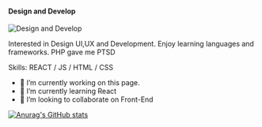 #### Design and Develop
![Design and Develop](https://c4.wallpaperflare.com/wallpaper/792/460/915/1920x1080-px-code-coding-programming-simple-background-anime-ah-my-goddess-hd-art-wallpaper-preview.jpg)

Interested in Design UI,UX and Development. Enjoy learning languages and frameworks. PHP gave me PTSD

Skills: REACT / JS / HTML / CSS

- 🔭 I’m currently working on this page. 
- 🌱 I’m currently learning React 
- 👯 I’m looking to collaborate on Front-End 

[![Anurag's GitHub stats](https://github-readme-stats.vercel.app/api?username=rbcuellar98)](https://github.com/anuraghazra/github-readme-stats)


